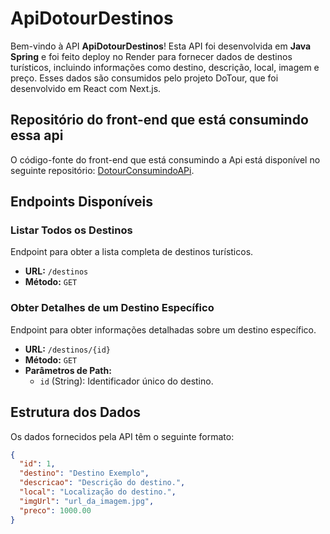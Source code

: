 # ApiDotourDestinos

Bem-vindo à API **ApiDotourDestinos**! Esta API foi desenvolvida em **Java Spring** e foi feito deploy no Render para fornecer dados de destinos turísticos, incluindo informações como destino, descrição, local, imagem e preço. Esses dados são consumidos pelo projeto DoTour, que foi desenvolvido em React com Next.js.

## Repositório do front-end que está consumindo essa api

O código-fonte do front-end que está consumindo a Api está disponível no seguinte repositório: [DotourConsumindoAPi](https://github.com/1Jeferson/DoTourConsumindoApi).

## Endpoints Disponíveis

### Listar Todos os Destinos

Endpoint para obter a lista completa de destinos turísticos.

- **URL:** `/destinos`
- **Método:** `GET`

### Obter Detalhes de um Destino Específico

Endpoint para obter informações detalhadas sobre um destino específico.

- **URL:** `/destinos/{id}`
- **Método:** `GET`
- **Parâmetros de Path:**
  - `id` (String): Identificador único do destino.

## Estrutura dos Dados

Os dados fornecidos pela API têm o seguinte formato:

```json
{
  "id": 1,
  "destino": "Destino Exemplo",
  "descricao": "Descrição do destino.",
  "local": "Localização do destino.",
  "imgUrl": "url_da_imagem.jpg",
  "preco": 1000.00
}
